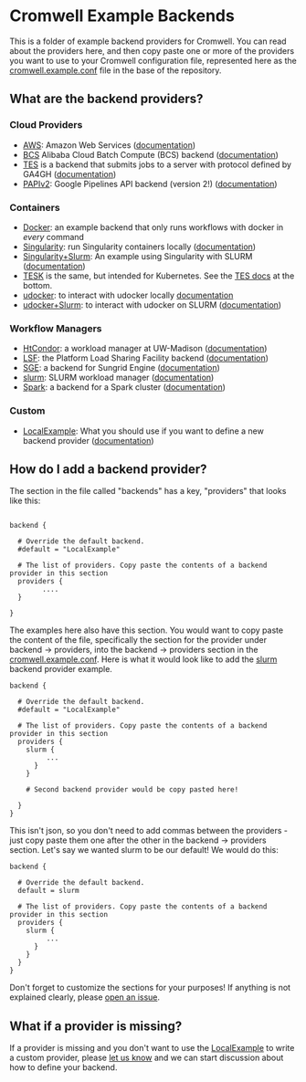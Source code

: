 # Cromwell Example Backends

This is a folder of example backend providers for Cromwell. You can read about
the providers here, and then copy paste one or more of the providers you want
to use to your Cromwell configuration file, represented here as the
[cromwell.example.conf](../cromwell.example.conf) file in the base of the 
repository.

## What are the backend providers?

### Cloud Providers

 - [AWS](AWS.conf): Amazon Web Services ([documentation](https://cromwell.readthedocs.io/en/stable/tutorials/AwsBatch101/))
 - [BCS](BCS.conf) Alibaba Cloud Batch Compute (BCS) backend ([documentation](https://cromwell.readthedocs.io/en/stable/backends/BCS/))
 - [TES](TES.conf) is a backend that submits jobs to a server with protocol defined by GA4GH ([documentation](https://cromwell.readthedocs.io/en/stable/backends/TES/))
 - [PAPIv2](PAPIv2.conf): Google Pipelines API backend (version 2!) ([documentation](https://cromwell.readthedocs.io/en/stable/backends/Google/))

### Containers

 - [Docker](Docker.conf): an example backend that only runs workflows with docker in *every* command
 - [Singularity](singularity.conf): run Singularity containers locally ([documentation](https://cromwell.readthedocs.io/en/develop/tutorials/Containers/#local-environments))
 - [Singularity+Slurm](singularity.slurm.conf): An example using Singularity with SLURM ([documentation](https://cromwell.readthedocs.io/en/develop/tutorials/Containers/#job-schedulers))
 - [TESK](TESK.conf) is the same, but intended for Kubernetes. See the [TES docs](https://cromwell.readthedocs.io/en/stable/backends/TES/) at the bottom.
 - [udocker](udocker.conf): to interact with udocker locally [documentation](https://cromwell.readthedocs.io/en/develop/tutorials/Containers/#udocker)
 - [udocker+Slurm](udocker.slurm.conf): to interact with udocker on SLURM ([documentation](https://cromwell.readthedocs.io/en/develop/tutorials/Containers/#udocker))

### Workflow Managers

 - [HtCondor](HtCondor.conf): a workload manager at UW-Madison ([documentation](https://cromwell.readthedocs.io/en/stable/backends/HTcondor/))
 - [LSF](LSF.conf): the Platform Load Sharing Facility backend ([documentation](https://cromwell.readthedocs.io/en/stable/backends/LSF/))
 - [SGE](SGE.conf): a backend for Sungrid Engine ([documentation](https://cromwell.readthedocs.io/en/stable/backends/SGE))
 - [slurm](slurm.conf): SLURM workload manager ([documentation](https://cromwell.readthedocs.io/en/stable/backends/SLURM/))
 - [Spark](Spark.conf): a backend for a Spark cluster ([documentation](https://cromwell.readthedocs.io/en/stable/backends/Spark/))

### Custom

 - [LocalExample](LocalExample.conf): What you should use if you want to define a new backend provider ([documentation](https://cromwell.readthedocs.io/en/stable/backends/Local/))


## How do I add a backend provider?

The section in the file called "backends" has a key, "providers" that looks like
this:

```

backend {

  # Override the default backend.
  #default = "LocalExample"

  # The list of providers. Copy paste the contents of a backend provider in this section
  providers {
        ....
  }

}
```

The examples here also have this section. You would want to copy paste the content
of the file, specifically the section for the provider under backend -> providers,
into the backend -> providers section in the [cromwell.example.conf](../cromwell.example.conf).
Here is what it would look like to add the [slurm](slurm.conf) backend
provider example. 

```
backend {

  # Override the default backend.
  #default = "LocalExample"

  # The list of providers. Copy paste the contents of a backend provider in this section
  providers {
    slurm {
         ...
      }
    }

    # Second backend provider would be copy pasted here!

  }
}
```

This isn't json, so you don't need to add commas between the providers - just
copy paste them one after the other in the backend -> providers section.
Let's say we wanted slurm to be our default! We would do this:

```
backend {

  # Override the default backend.
  default = slurm

  # The list of providers. Copy paste the contents of a backend provider in this section
  providers {
    slurm {
         ...
      }
    }
  }
}
```

Don't forget to customize the sections for your purposes! If anything is
not explained clearly, please [open an issue](https://github.com/broadinstitute/cromwell/issues).

## What if a provider is missing?

If a provider is missing and you don't want to use the [LocalExample](LocalExample.conf)
to write a custom provider, please [let us know](https://github.com/broadinstitute/cromwell/issues)
and we can start discussion about how to define your backend.

